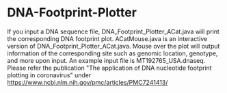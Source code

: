 # DNA-Footprint-Plotter
If you input a DNA sequence file, DNA_Footprint_Plotter_ACat.java will print the corresponding DNA footprint plot.
ACatMouse.java is an interactive version of DNA_Footprint_Plotter_ACat.java. Mouse over the plot will output information of the corresponding site such as genomic location, genotype, and more upon input.
An example input file is MT192765_USA.dnaseq.
Please refer the publication "The application of DNA nucleotide footprint plotting in coronavirus" under https://www.ncbi.nlm.nih.gov/pmc/articles/PMC7241413/
